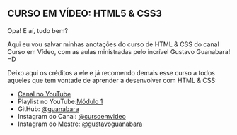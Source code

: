 ## CURSO EM VÍDEO: HTML5 & CSS3

Opa! E aí, tudo bem?

Aqui eu vou salvar minhas anotações do curso de HTML & CSS do canal Curso em Vídeo, com as aulas ministradas pelo incrível Gustavo Guanabara! =D

Deixo aqui os créditos a ele e já recomendo demais esse curso a todos aqueles que tem vontade de aprender a desenvolver com HTML & CSS:

<ul>
<li><a href="https://www.youtube.com/channel/UCrWvhVmt0Qac3HgsjQK62FQ" target="_blank">Canal no YouTube</a></li>
<li>Playlist no YouTube:<a href="https://www.youtube.com/watch?v=Ejkb_YpuHWs&list=PLHz_AreHm4dkZ9-atkcmcBaMZdmLHft8n" target="_blank">Módulo 1</a></li>
<li>GitHub: <a href="https://github.com/gustavoguanabara" target="_blank">@guanabara</a></li>
<li>Instagram do Canal: <a href="https://www.instagram.com/cursoemvideo/" target="_blank">@cursoemvideo</a></li>
<li>Instagram do Mestre: <a href="https://www.instagram.com/gustavoguanabara/" target="_balnk">@gustavoguanabara</a></li>
</ul>